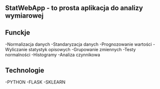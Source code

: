 ## StatWebApp - to prosta aplikacja do analizy wymiarowej

## Funckje
-Normalizacja danych
-Standaryzacja danych
-Prognozowanie wartości
-Wyliczanie statystyk opisowych
-Grupowanie zmiennych
-Testy normalności
-Histogramy
-Analiza czynnikowa

## Technologie
-PYTHON
-FLASK
-SKLEARN
